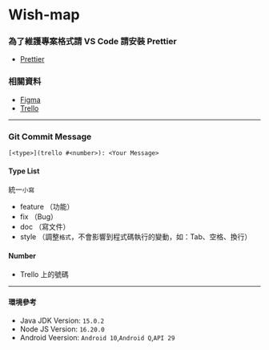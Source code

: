 # Wish-map

### 為了維護專案格式請 VS Code 請安裝 Prettier

- [Prettier](https://marketplace.visualstudio.com/items?itemName=esbenp.prettier-vscode)

### 相關資料

- [Figma](https://www.figma.com/file/kxfv2wguzbh9h5Ah40mgGj/%E5%96%9C%E9%A1%98-Wish-Map-APP-Design?type=design&node-id=871-101819&t=MkbTiCeMDT19XQU2-0)
- [Trello]()

---

### Git Commit Message

`[<type>](trello #<number>): <Your Message>`

#### Type List

統一`小寫`

- feature （功能）
- fix （Bug）
- doc （寫文件）
- style （調整`格式`，不會影響到程式碼執行的變動，如：Tab、空格、換行）

#### Number

- Trello 上的號碼

---

#### 環境參考

- Java JDK Version: `15.0.2`
- Node JS Version: `16.20.0`
- Android Veersion: `Android 10`,`Android Q`,`API 29`
